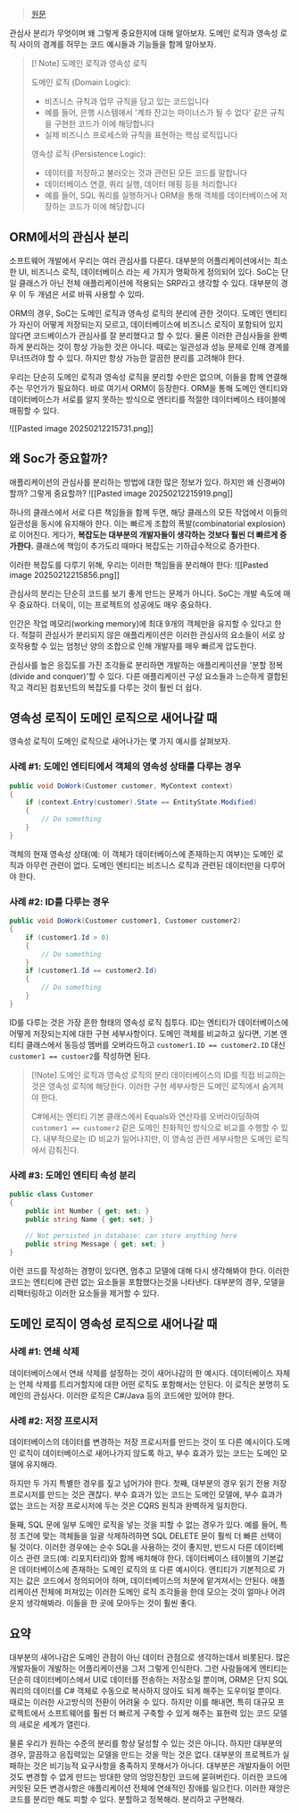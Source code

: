 
> [원문](https://enterprisecraftsmanship.com/posts/separation-of-concerns-in-orm/)

관심사 분리가 무엇이며 왜 그렇게 중요한지에 대해 알아보자. 도메인 로직과 영속성 로직 사이의 경계를 허무는 코드 예시들과 기능들을 함께 알아보자.

> [! Note] 도메인 로직과 영속성 로직
> 
> 도메인 로직 (Domain Logic):
> 
> - 비즈니스 규칙과 업무 규칙을 담고 있는 코드입니다
> - 예를 들어, 은행 시스템에서 '계좌 잔고는 마이너스가 될 수 없다' 같은 규칙을 구현한 코드가 이에 해당합니다
> - 실제 비즈니스 프로세스와 규칙을 표현하는 핵심 로직입니다
> 
> 영속성 로직 (Persistence Logic):
> 
> - 데이터를 저장하고 불러오는 것과 관련된 모든 코드를 말합니다
> - 데이터베이스 연결, 쿼리 실행, 데이터 매핑 등을 처리합니다
> - 예를 들어, SQL 쿼리를 실행하거나 ORM을 통해 객체를 데이터베이스에 저장하는 코드가 이에 해당합니다

## ORM에서의 관심사 분리

소프트웨어 개발에서 우리는 여러 관심사를 다룬다. 대부분의 어플리케이션에서는 최소한 UI, 비즈니스 로직, 데이터베이스 라는 세 가지가 명확하게 정의되어 있다. SoC는 단일 클래스가 아닌 전체 애플리케이션에 적용되는 SRP라고 생각할 수 있다. 대부분의 경우 이 두 개념은 서로 바꿔 사용할 수 있따.

ORM의 경우, SoC는 도메인 로직과 영속성 로직의 분리에 관한 것이다. 도메인 엔티티가 자신이 어떻게 저장되는지 모르고, 데이터베이스에 비즈니스 로직이 포함되어 있지 않다면 코드베이스가 관심사를 잘 분리했다고 할 수 있다. 물론 이러한 관심사들을 완벽하게 분리하는 것이 항상 가능한 것은 아니다. 때로는 일관성과 성능 문제로 인해 경계를 무너뜨려야 할 수 있다. 하지만 항상 가능한 깔끔한 분리를 고려해야 한다.

우리는 단순히 도메인 로직과 영속성 로직을 분리할 수만은 없으며, 이들을 함께 연결해주는 무언가가 필요하다. 바로 여기서 ORM이 등장한다. ORM을 통해 도메인 엔티티와 데이터베이스가 서로를 알지 못하는 방식으로 엔티티를 적절한 데이터베이스 테이블에 매핑할 수 있다.

![[Pasted image 20250212215731.png]]

## 왜 Soc가 중요할까?

애플리케이션의 관심사를 분리하는 방법에 대한 많은 정보가 있다. 하지만 왜 신경써야 할까? 그렇게 중요할까?
![[Pasted image 20250212215919.png]]

하나의 클래스에서 서로 다른 책임들을 함께 두면, 해당 클래스의 모든 작업에서 이들의 일관성을 동시에 유지해야 한다. 이는 빠르게 조합의 폭발(combinatorial explosion)로 이어진다. 게다가, **복잡도는 대부분의 개발자들이 생각하는 것보다 훨씬 더 빠르게 증가한다.** 클래스에 책임이 추가도리 때마다 복잡도는 기하급수적으로 증가한다.

이러한 복잡도를 다루기 위해, 우리는 이러한 책임들을 분리해야 한다:
![[Pasted image 20250212215856.png]]

관심사의 분리는 단순히 코드를 보기 좋게 만드는 문제가 아니다. SoC는 개발 속도에 매우 중요하다. 더욱이, 이는 프로젝트의 성공에도 매우 중요하다. 

인간은 작업 메모리(working memory)에 최대 9개의 객체만을 유지할 수 있다고 한다. 적절히 관심사가 분리되지 않은 애플리케이션은 이러한 관심사의 요소들이 서로 상호작용할 수 있는 엄청난 양의 조합으로 인해 개발자를 매우 빠르게 압도한다.

관심사를 높은 응집도를 가진 조각들로 분리하면 개발하는 애플리케이션을 '분할 정복(divide and conquer)'할 수 있다. 다른 애플리케이션 구성 요소들과 느슨하게 결합된 작고 격리된 컴포넌트의 복잡도를 다루는 것이 훨씬 더 쉽다.

## 영속성 로직이 도메인 로직으로 새어나갈 때

영속성 로직이 도메인 로직으로 새어나가는 몇 가지 예시를 살펴보자.

### 사례 #1: 도메인 엔티티에서 객체의 영속성 상태를 다루는 경우
```csharp
public void DoWork(Customer customer, MyContext context)
{
    if (context.Entry(customer).State == EntityState.Modified)
    {
        // Do something
    }
}
```

객체의 현재 영속성 상태(예: 이 객체가 데이터베이스에 존재하는지 여부)는 도메인 로직과 아무런 관련이 없다. 도메인 엔티티는 비즈니스 로직과 관련된 데이터만을 다루어야 한다.

### 사례 #2: ID를 다루는 경우
```csharp
public void DoWork(Customer customer1, Customer customer2)
{
    if (customer1.Id > 0)
    {
        // Do something
    }
    if (customer1.Id == customer2.Id)
    {
        // Do something
    }
}
```

ID를 다루는 것은 가장 흔한 형태의 영속성 로직 침투다. ID는 엔티티가 데이터베이스에 어떻게 저장되는지에 대한 구현 세부사항이다. 도메인 객체를 비교하고 싶다면, 기본 엔티티 클래스에서 동등성 멤버를 오버라드하고 `customer1.ID == customer2.ID` 대신 `customer1 == custoer2`를 작성하면 된다.

> [!Note] 도메인 로직과 영속성 로직의 분리
> 데이터베이스의 ID를 직접 비교하는 것은 영속성 로직에 해당한다. 이러한 구현 세부사항은 도메인 로직에서 숨겨져야 한다.
> 
> C#에서는 엔티티 기본 클래스에서 Equals와 연산자를 오버라이딩하여 `customer1 == customer2` 같은 도메인 친화적인 방식으로 비교를 수행할 수 있다. 내부적으로는 ID 비교가 일어나지만, 이 영속성 관련 세부사항은 도메인 로직에서 감춰진다.

### 사례 #3: 도메인 엔티티 속성 분리
```csharp
public class Customer
{
    public int Number { get; set; }
    public string Name { get; set; }
 
    // Not persisted in database: can store anything here
    public string Message { get; set; }
}
```

이런 코드를 작성하는 경향이 있다면, 멈추고 모델에 대해 다시 생각해봐야 한다. 이러한 코드는 엔티티에 관련 없는 요소들을 포함했다는것을 나타낸다. 대부분의 경우, 모델을 리팩터링하고 이러한 요소들을 제거할 수 있다.

## 도메인 로직이 영속성 로직으로 새어나갈 때

### 사례 #1: 연쇄 삭제
데이터베이스에서 연쇄 삭제를 설정하는 것이 새어나감의 한 예시다. 데이터베이스 자체는 언제 삭제를 트리거할지에 대한 어떤 로직도 포함해서는 안된다. 이 로직은 분명히 도메인의 관심사다. 이러한 로직은 C#/Java 등의 코드에만 있어야 한다.

### 사례 #2: 저장 프로시저
데이터베이스의 데이터를 변경하는 저장 프로시저를 만드는 것이 또 다른 예시이다.도메인 로직이 데이터베이스로 새어나가지 않도록 하고, 부수 효과가 있는 코드는 도메인 모델에 유지해라.

하지만 두 가지 특별한 경우를 짚고 넘어가야 한다. 첫째, 대부분의 경우 읽기 전용 저장 프로시저를 만드는 것은 괜찮다. 부수 효과가 있는 코드는 도메인 모델에, 부수 효과가 없는 코드는 저장 프로시저에 두는 것은 CQRS 원칙과 완벽하게 일치한다.

둘째, SQL 문에 일부 도메인 로직을 넣는 것을 피할 수 없는 경우가 있다. 예를 들어, 특정 조건에 맞는 객체들을 일괄 삭제하려하면 SQL DELETE 문이 훨씩 더 빠른 선택이 될 것이다. 이러한 경우에는 순수 SQL을 사용하는 것이 좋지만, 반드시 다른 데이터베이스 관련 코드(예: 리포지터리)와 함께 배치해야 한다. 데이터베이스 테이블의 기본값은 데이터베이스에 존재하는 도메인 로직의 또 다른 예시이다. 엔티티가 기본적으로 가지는 값은 코드에서 정의되어야 하며, 데이터베이스의 처분에 맡겨져서는 안된다. 애플리케이션 전체에 퍼져있는 이러한 도메인 로직 조각들을 한데 모으는 것이 얼마나 어려운지 생각해봐라. 이들을 한 곳에 모아두는 것이 훨씬 좋다.

## 요약

대부분의 새어나감은 도메인 관점이 아닌 데이터 관점으로 생각하는데서 비롯된다. 많은 개발자들이 개발하는 어플리케이션을 그저 그렇게 인식한다. 그런 사람들에게 엔티티는 단순히 데이터베이스에서 UI로 데이터를 전송하는 저장소일 뿐이며, ORM은 단지 SQL 쿼리의 데이터를 C# 객체로 수동으로 복사하지 않아도 되게 해주는 도우미일 뿐이다. 때로는 이러한 사고방식의 전환이 어려울 수 있다. 하지만 이를 해내면, 특히 대규모 프로젝트에서 소프트웨어를 훨씬 더 빠르게 구축할 수 있게 해주는 표현력 있는 코드 모델의 새로운 세계가 열린다.

물론 우리가 원하는 수준의 분리를 항상 달성할 수 있는 것은 아니다. 하지만 대부분의 경우, 깔끔하고 응집력있는 모델을 만드는 것을 막는 것은 없다. 대부분의 프로젝트가 실패하는 것은 비기능적 요구사항을 충족하지 못해서가 아니다. 대부분은 개발자들이 어떤 것도 변경할 수 없게 만드는 방대한 양의 엉망진창인 코드에 묻혀버린다. 이러한 코드에 커밋된 모든 변경사항은 애플리케이션 전체에 연쇄적인 장애를 일으킨다. 이러한 재앙은 코드를 분리만 해도 피할 수 있다. 분할하고 정복해라. 분리하고 구현해라.